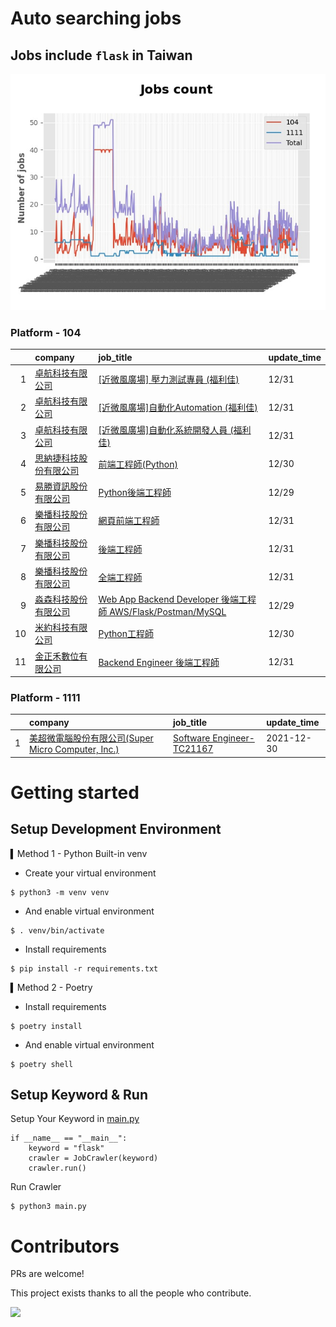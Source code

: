 # Auto searching jobs

## Jobs include `flask` in Taiwan 

 ![image](./doc/plot_img.jpg)


### Platform - 104


|    | company                                                                              | job_title                                                                                                                | update_time   |
|---:|:-------------------------------------------------------------------------------------|:-------------------------------------------------------------------------------------------------------------------------|:--------------|
|  1 | [卓航科技有限公司](https://www.104.com.tw/company/1a2x6blmrv?jobsource=jolist_b_date)        | [[近微風廣場] 壓力測試專員  (福利佳)](https://www.104.com.tw/job/7et5p?jobsource=jolist_b_date)                                        | 12/31         |
|  2 | [卓航科技有限公司](https://www.104.com.tw/company/1a2x6blmrv?jobsource=jolist_b_date)        | [[近微風廣場]自動化Automation  (福利佳)](https://www.104.com.tw/job/7b0ev?jobsource=jolist_b_date)                                  | 12/31         |
|  3 | [卓航科技有限公司](https://www.104.com.tw/company/1a2x6blmrv?jobsource=jolist_b_date)        | [[近微風廣場]自動化系統開發人員  (福利佳)](https://www.104.com.tw/job/7b0eo?jobsource=jolist_b_date)                                      | 12/31         |
|  4 | [思納捷科技股份有限公司](https://www.104.com.tw/company/1a2x6bk977?jobsource=jolist_b_date)     | [前端工程師(Python)](https://www.104.com.tw/job/7g8nn?jobsource=jolist_b_date)                                                | 12/30         |
|  5 | [易勝資訊股份有限公司](https://www.104.com.tw/company/1a2x6bj8og?jobsource=jolist_a_relevance) | [Python後端工程師](https://www.104.com.tw/job/76vbt?jobsource=jolist_a_relevance)                                             | 12/29         |
|  6 | [樂播科技股份有限公司](https://www.104.com.tw/company/1a2x6bkuvp?jobsource=jolist_b_date)      | [網頁前端工程師](https://www.104.com.tw/job/71llp?jobsource=jolist_b_date)                                                      | 12/31         |
|  7 | [樂播科技股份有限公司](https://www.104.com.tw/company/1a2x6bkuvp?jobsource=jolist_b_date)      | [後端工程師](https://www.104.com.tw/job/71lmv?jobsource=jolist_b_date)                                                        | 12/31         |
|  8 | [樂播科技股份有限公司](https://www.104.com.tw/company/1a2x6bkuvp?jobsource=jolist_b_date)      | [全端工程師](https://www.104.com.tw/job/71b33?jobsource=jolist_b_date)                                                        | 12/31         |
|  9 | [淼森科技股份有限公司](https://www.104.com.tw/company/1a2x6blm7t?jobsource=jolist_a_relevance) | [Web App Backend Developer 後端工程師 AWS/Flask/Postman/MySQL](https://www.104.com.tw/job/7a7i3?jobsource=jolist_a_relevance) | 12/29         |
| 10 | [米約科技有限公司](https://www.104.com.tw/company/1a2x6bl97m?jobsource=jolist_b_date)        | [Python工程師](https://www.104.com.tw/job/6zey2?jobsource=jolist_b_date)                                                    | 12/30         |
| 11 | [金正禾數位有限公司](https://www.104.com.tw/company/1a2x6bl4su?jobsource=jolist_b_date)       | [Backend Engineer 後端工程師](https://www.104.com.tw/job/720ep?jobsource=jolist_b_date)                                       | 12/31         |

### Platform - 1111


|    | company                                                                          | job_title                                                          | update_time   |
|---:|:---------------------------------------------------------------------------------|:-------------------------------------------------------------------|:--------------|
|  1 | [美超微電腦股份有限公司(Super Micro Computer, Inc.)](https://www.1111.com.tw/corp/9530088/) | [Software Engineer-TC21167](https://www.1111.com.tw/job/98544764/) | 2021-12-30    |



# Getting started
## Setup Development Environment
▍Method 1 - Python Built-in venv

- Create your virtual environment
```
$ python3 -m venv venv
```
- And enable virtual environment
```
$ . venv/bin/activate
```
- Install requirements
```
$ pip install -r requirements.txt 
```

▍Method 2 - Poetry
- Install requirements
```
$ poetry install
```
- And enable virtual environment
```
$ poetry shell
```

## Setup Keyword & Run

Setup Your Keyword in [main.py](./main.py#L88)
```
if __name__ == "__main__":
    keyword = "flask"
    crawler = JobCrawler(keyword)
    crawler.run()
```

Run Crawler
```
$ python3 main.py
```

# Contributors
PRs are welcome!

This project exists thanks to all the people who contribute.

<a href="https://github.com/hsuanchi/auto-search-flask-job/graphs/contributors">
  <img src="https://contrib.rocks/image?repo=hsuanchi/auto-search-flask-job"/>
</a>
